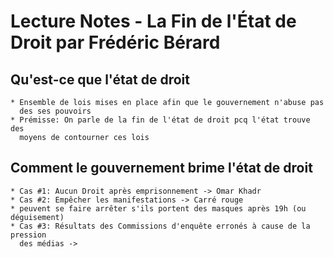 # Lecture Notes - La Fin de l'État de Droit par Frédéric Bérard

## Qu'est-ce que l'état de droit
    * Ensemble de lois mises en place afin que le gouvernement n'abuse pas 
      des ses pouvoirs
    * Prémisse: On parle de la fin de l'état de droit pcq l'état trouve des 
      moyens de contourner ces lois

## Comment le gouvernement brime l'état de droit
    * Cas #1: Aucun Droit après emprisonnement -> Omar Khadr
    * Cas #2: Empêcher les manifestations -> Carré rouge
	* peuvent se faire arrêter s'ils portent des masques après 19h (ou déguisement)
    * Cas #3: Résultats des Commissions d'enquête erronés à cause de la pression 
      des médias -> 

